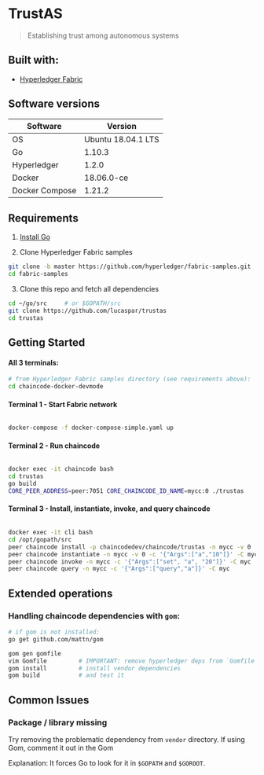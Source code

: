 # TrustAS
> Establishing trust among autonomous systems

## Built with:

- [Hyperledger Fabric](https://github.com/hyperledger/fabric)

## Software versions

Software        | Version
--------------- | -----------
OS              | Ubuntu 18.04.1 LTS
Go              | 1.10.3
Hyperledger     | 1.2.0
Docker          | 18.06.0-ce
Docker Compose  | 1.21.2

## Requirements

1. [Install Go](https://golang.org/doc/install)

2. Clone Hyperledger Fabric samples
```sh
git clone -b master https://github.com/hyperledger/fabric-samples.git
cd fabric-samples
```

3. Clone this repo and fetch all dependencies
```sh
cd ~/go/src     # or $GOPATH/src
git clone https://github.com/lucaspar/trustas
cd trustas
```

## Getting Started

#### All 3 terminals:

```sh
# from Hyperledger Fabric samples directory (see requirements above):
cd chaincode-docker-devmode

```

#### Terminal 1 - Start Fabric network

```sh

docker-compose -f docker-compose-simple.yaml up

```

#### Terminal 2 - Run chaincode

```sh

docker exec -it chaincode bash
cd trustas
go build
CORE_PEER_ADDRESS=peer:7051 CORE_CHAINCODE_ID_NAME=mycc:0 ./trustas

```

#### Terminal 3 - Install, instantiate, invoke, and query chaincode

```sh

docker exec -it cli bash
cd /opt/gopath/src
peer chaincode install -p chaincodedev/chaincode/trustas -n mycc -v 0
peer chaincode instantiate -n mycc -v 0 -c '{"Args":["a","10"]}' -C myc
peer chaincode invoke -n mycc -c '{"Args":["set", "a", "20"]}' -C myc
peer chaincode query -n mycc -c '{"Args":["query","a"]}' -C myc

```

## Extended operations

### Handling chaincode dependencies with `gom`:

```sh
# if gom is not installed:
go get github.com/mattn/gom

gom gen gomfile
vim Gomfile         # IMPORTANT: remove hyperledger deps from `Gomfile`
gom install         # install vendor dependencies
gom build           # and test it

```

## Common Issues

### Package / library missing

Try removing the problematic dependency from `vendor` directory. If using Gom, comment it out in the Gom

Explanation: It forces Go to look for it in `$GOPATH` and `$GOROOT`.
